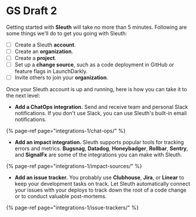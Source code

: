 # GS Draft 2

Getting started with **Sleuth** will take no more than 5 minutes. Following are some things we'll do to get you going with Sleuth: 

* [ ] Create a Sleuth **account**. 
* [ ] Create an **organization**. 
* [ ] Create a **project**. 
* [ ] Set up a **change source**, such as a code deployment in GitHub or feature flags in LaunchDarkly.
* [ ] Invite others to join your **organization**. 

Once your Sleuth account is up and running, here is how you can take it to the next level: 

* **Add a ChatOps integration.** Send and receive team and personal Slack notifications. If you don't use Slack, you can use Sleuth's built-in email notifications. 

{% page-ref page="integrations-1/chat-ops/" %}

* **Add an impact integration.** Sleuth supports popular tools for tracking errors and metrics. **Bugsnag**, **Datadog**, **Honeybadger**, **Rollbar**, **Sentry**, and **SignalFx** are some of the integrations you can make with Sleuth. 

{% page-ref page="integrations-1/impact-sources/" %}

* **Add an issue tracker.** You probably use **Clubhouse**, **Jira**, or **Linear** to keep your development tasks on track. Let Sleuth automatically connect your issues with your deploys to track down the root of a code change or to conduct valuable post-mortems. 

{% page-ref page="integrations-1/issue-trackers/" %}

